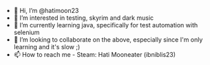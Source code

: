 - 👋 Hi, I’m @hatimoon23
- 👀 I’m interested in testing, skyrim and dark music
- 🌱 I’m currently learning java, specifically for test automation with selenium
- 💞️ I’m looking to collaborate on the above, especially since I'm only learning and it's slow ;)
- 📫 How to reach me - Steam: Hati Mooneater (ibniblis23)

<!---
hatimoon23/hatimoon23 is a ✨ special ✨ repository because its `README.md` (this file) appears on your GitHub profile.
You can click the Preview link to take a look at your changes.
--->
